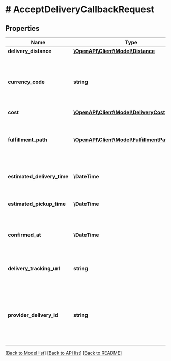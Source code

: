 # # AcceptDeliveryCallbackRequest

## Properties

Name | Type | Description | Notes
------------ | ------------- | ------------- | -------------
**delivery_distance** | [**\OpenAPI\Client\Model\Distance**](Distance.md) |  | [optional]
**currency_code** | **string** | The 3-letter currency code (ISO 4217) to use for all monetary values. | [optional]
**cost** | [**\OpenAPI\Client\Model\DeliveryCost**](DeliveryCost.md) |  | [optional]
**fulfillment_path** | [**\OpenAPI\Client\Model\FulfillmentPathEntity[]**](FulfillmentPathEntity.md) | List of entities involved in the fulfillment processing path. | [optional]
**estimated_delivery_time** | **\DateTime** | The expected delivery time. | [optional]
**estimated_pickup_time** | **\DateTime** | The expected pickup time. | [optional]
**confirmed_at** | **\DateTime** | The time that the request was accepted. | [optional]
**delivery_tracking_url** | **string** | URL to a web page that tracks the delivery. | [optional]
**provider_delivery_id** | **string** | The provider&#39;s internal identifier for the delivery used for tracking purposes. | [optional]

[[Back to Model list]](../../README.md#models) [[Back to API list]](../../README.md#endpoints) [[Back to README]](../../README.md)
